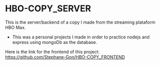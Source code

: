 # HBO-COPY_SERVER
This is the server/backend of a copy I made from the streaming plataform HBO Max.

 - This was a personal projects I made in order to practice nodejs and express using mongoDb as the database.
 
 Here is the link for the frontend of this project: https://github.com/Stephane-Gon/HBO-COPY_FRONTEND
  

